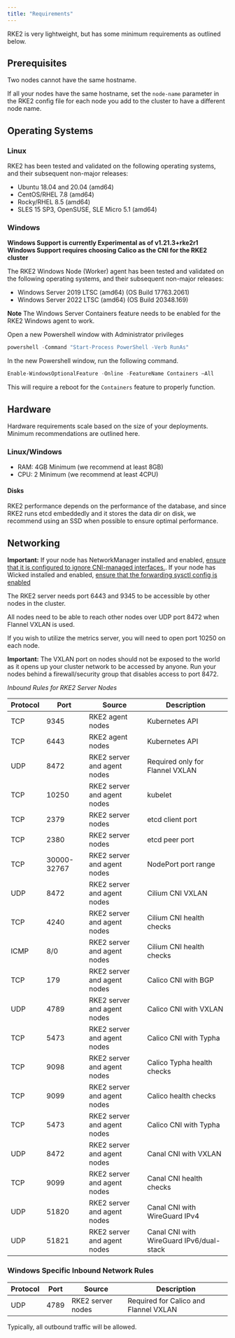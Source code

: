 ```yaml
---
title: "Requirements"
---
```


RKE2 is very lightweight, but has some minimum requirements as outlined below.

## Prerequisites

Two nodes cannot have the same hostname.

If all your nodes have the same hostname, set the `node-name` parameter in the RKE2 config file for each node you add to the cluster to have a different node name.

## Operating Systems

### Linux
RKE2 has been tested and validated on the following operating systems, and their subsequent non-major releases:

*    Ubuntu 18.04 and 20.04 (amd64)
*    CentOS/RHEL 7.8 (amd64)
*    Rocky/RHEL 8.5 (amd64)
*    SLES 15 SP3, OpenSUSE, SLE Micro 5.1 (amd64)

### Windows
**Windows Support is currently Experimental as of v1.21.3+rke2r1**
**Windows Support requires choosing Calico as the CNI for the RKE2 cluster**

The RKE2 Windows Node (Worker) agent has been tested and validated on the following operating systems, and their subsequent non-major releases:

* Windows Server 2019 LTSC (amd64) (OS Build 17763.2061)
* Windows Server 2022 LTSC (amd64) (OS Build 20348.169)

**Note** The Windows Server Containers feature needs to be enabled for the RKE2 Windows agent to work.

Open a new Powershell window with Administrator privileges
```powershell
powershell -Command "Start-Process PowerShell -Verb RunAs"
```

In the new Powershell window, run the following command.
```powershell
Enable-WindowsOptionalFeature -Online -FeatureName Containers –All
```

This will require a reboot for the `Containers` feature to properly function.

## Hardware

Hardware requirements scale based on the size of your deployments. Minimum recommendations are outlined here.

### Linux/Windows
*    RAM: 4GB Minimum (we recommend at least 8GB)
*    CPU: 2 Minimum (we recommend at least 4CPU)

#### Disks

RKE2 performance depends on the performance of the database, and since RKE2 runs etcd embeddedly and it stores the data dir on disk, we recommend using an SSD when possible to ensure optimal performance.

## Networking

**Important:** If your node has NetworkManager installed and enabled, [ensure that it is configured to ignore CNI-managed interfaces.](../known_issues/#networkmanager). If your node has Wicked installed and enabled, [ensure that the forwarding sysctl config is enabled](../known_issues/#wicked)

The RKE2 server needs port 6443 and 9345 to be accessible by other nodes in the cluster.

All nodes need to be able to reach other nodes over UDP port 8472 when Flannel VXLAN is used.

If you wish to utilize the metrics server, you will need to open port 10250 on each node.

**Important:** The VXLAN port on nodes should not be exposed to the world as it opens up your cluster network to be accessed by anyone. Run your nodes behind a firewall/security group that disables access to port 8472.

*Inbound Rules for RKE2 Server Nodes*

| Protocol | Port | Source | Description
|-----|-----|----------------|---|
| TCP | 9345 | RKE2 agent nodes | Kubernetes API
| TCP | 6443 | RKE2 agent nodes | Kubernetes API
| UDP | 8472 | RKE2 server and agent nodes | Required only for Flannel VXLAN
| TCP | 10250 | RKE2 server and agent nodes | kubelet
| TCP | 2379 | RKE2 server nodes | etcd client port
| TCP | 2380 | RKE2 server nodes | etcd peer port
| TCP | 30000-32767 | RKE2 server and agent nodes | NodePort port range
| UDP | 8472 | RKE2 server and agent nodes | Cilium CNI VXLAN
| TCP | 4240 | RKE2 server and agent nodes | Cilium CNI health checks
| ICMP | 8/0 | RKE2 server and agent nodes | Cilium CNI health checks
| TCP | 179 | RKE2 server and agent nodes | Calico CNI with BGP
| UDP | 4789 | RKE2 server and agent nodes | Calico CNI with VXLAN
| TCP | 5473 | RKE2 server and agent nodes | Calico CNI with Typha
| TCP | 9098 | RKE2 server and agent nodes | Calico Typha health checks
| TCP | 9099 | RKE2 server and agent nodes | Calico health checks
| TCP | 5473 | RKE2 server and agent nodes | Calico CNI with Typha
| UDP | 8472 | RKE2 server and agent nodes | Canal CNI with VXLAN
| TCP | 9099 | RKE2 server and agent nodes | Canal CNI health checks
| UDP | 51820 | RKE2 server and agent nodes | Canal CNI with WireGuard IPv4
| UDP | 51821 | RKE2 server and agent nodes | Canal CNI with WireGuard IPv6/dual-stack

### Windows Specific Inbound Network Rules

| Protocol | Port | Source | Description
|-----|-----|----------------|---|
| UDP | 4789 | RKE2 server nodes | Required for Calico and Flannel VXLAN

Typically, all outbound traffic will be allowed.
